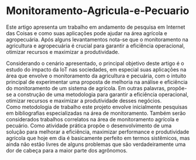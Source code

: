 # Monitoramento-Agricula-e-Pecuario
Este artigo apresenta um trabalho em andamento de pesquisa em Internet das Coisas e como suas aplicações pode ajudar na área agrícola e agropecuária. Após alguns levantamentos nota-se que o monitoramento na agricultura e agropecuária é crucial para garantir a eficiência operacional, otimizar recursos e maximizar a produtividade.

Considerando o cenário apresentado, o principal objetivo deste artigo é o estudo do impacto da IoT nas sociedades, em especial suas aplicações na área que envolve o monitoramento da agricultura e pecuária, com o intuito principal de experimentar uma proposta de melhoria na análise e eficiência do monitoramento de um sistema de agrícola. Em outras palavras, propõe-se a construção de uma metodologia para garantir a eficiência operacional, otimizar recursos e maximizar a produtividade desses negócios.  
Como metodologia de trabalho este projeto envolve inicialmente pesquisas em bibliografias especializadas na área de monitoramento. Também serão considerados trabalhos correlatos na área de monitoramento agrícola e pecuário. Como atividade prática propõe o desenvolvimento de uma solução para melhorar a eficiência, maximizar performance e produtividade agrícola que hoje em dia é basicamente perfeito em termos sistêmicos, mas ainda não estão livres de alguns problemas que são verdadeiramente uma dor de cabeça para a maior parte dos agrônomos. 

